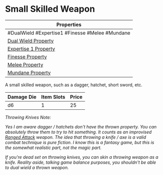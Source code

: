 # Small Skilled Weapon

| Properties                                                                 |
| -------------------------------------------------------------------------- |
| #DualWield #Expertise1 #Finesse #Melee #Mundane                            |
| [Dual Wield Property](../Weapon%20Properties/Dual%20Wield%20Property.md)   |
| [Expertise 1 Property](../Weapon%20Properties/Expertise%20X%20Property.md) |
| [Finesse Property](../Weapon%20Properties/Finesse%20Property.md)           |
| [Melee Property](../Weapon%20Properties/Melee%20Property.md)               |
| [Mundane Property](../../../Material%20Properties/Mundane%20Property.md)   |
A small skilled weapon, such as a dagger, hatchet, short sword, etc.

| Damage Die | Item Slots | Price |
| ---------- | ---------- | ----- |
| d6         | 1          | 25    |


*Throwing Knives Note:*

*Yes I am aware dagger / hatchets don't have the thrown property. You can absolutely throw them to try to hit something. It counts as an improvised [Ranged Attack](../../../../../Game%20Procedures/Ranged%20Attack.md) weapon. The idea that throwing a knife / axe is a valid combat technique is pure fiction. I know this is a fantasy game, but this is the somewhat realistic part, not the magic part.*

*If you're dead set on throwing knives, you can skin a throwing weapon as a knife. Reality aside, talking game balance purposes, you shouldn't be able to dual wield a thrown weapon.*